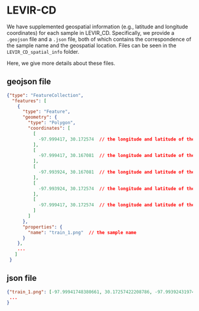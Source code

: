 # LEVIR-CD

We have supplemented geospatial information (e.g., latitude and longitude coordinates) for each sample in LEVIR_CD. Specifically, we provide a `.geojson` file and a `.json` file, both of which contains the correspondence of the sample name and the geospatial location. Files can be seen in the `LEVIR_CD_spatial_info` folder.

Here, we give more details about these files.

## geojson file

```json
{"type": "FeatureCollection",
  "features": [
    {
      "type": "Feature",
      "geometry": {
        "type": "Polygon",
        "coordinates": [
          [
            -97.999417, 30.172574  // the longitude and latitude of the left up point of one sample image. 
          ],
          [
            -97.999417, 30.167081  // the longitude and latitude of the right up point of one sample image. 
          ],
          [
            -97.993924, 30.167081  // the longitude and latitude of the right bottom point of one sample image. 
          ],
          [
            -97.993924, 30.172574  // the longitude and latitude of the left bottom point of one sample image. 
          ],
          [
            -97.999417, 30.172574  // the longitude and latitude of the left up point of one sample image. 
          ]
        ]
      },
      "properties": {
        "name": "train_1.png"  // the sample name
      }
    },
    ...
   ]
 }
```



## json file

```json
{"train_1.png": [-97.99941748380661, 30.17257422208786, -97.99392431974411, 30.16708105802536], // sample name: [the longitude, latitude of the left up point, the longitude, latitude of the right bottom point.]
 ...
}
```

